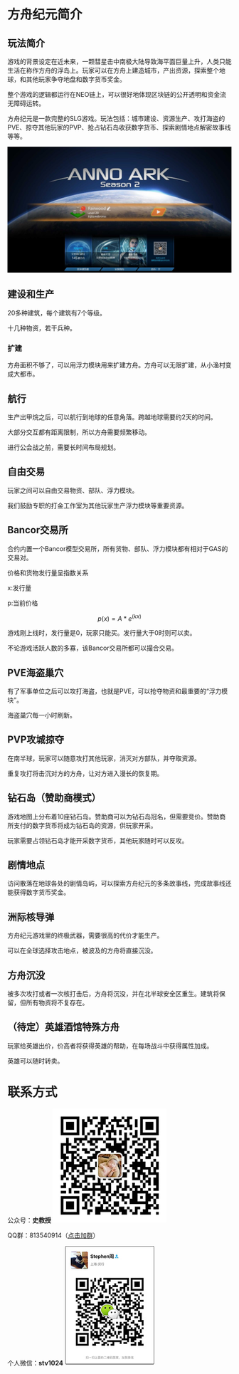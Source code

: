 # 方舟纪元简介


## 玩法简介

游戏的背景设定在近未来，一颗彗星击中南极大陆导致海平面巨量上升，人类只能生活在称作方舟的浮岛上。玩家可以在方舟上建造城市，产出资源，探索整个地球，和其他玩家争夺地盘和数字货币奖金。

整个游戏的逻辑都运行在NEO链上，可以很好地体现区块链的公开透明和资金流无障碍运转。

方舟纪元是一款完整的SLG游戏。玩法包括：城市建设、资源生产、攻打海盗的PVE、掠夺其他玩家的PVP、抢占钻石岛收获数字货币、探索剧情地点解密故事线等等。

![主界面](https://github.com/fairwood/AnnoArk_Neo/blob/master/Marketing/home_preview.jpg)
## 建设和生产

20多种建筑，每个建筑有7个等级。

十几种物资，若干兵种。


### 扩建
方舟面积不够了，可以用浮力模块用来扩建方舟。方舟可以无限扩建，从小渔村变成大都市。


## 航行
生产出甲烷之后，可以航行到地球的任意角落。跨越地球需要约2天的时间。

大部分交互都有距离限制，所以方舟需要频繁移动。

进行公会战之前，需要长时间布局规划。


## 自由交易

玩家之间可以自由交易物资、部队、浮力模块。

我们鼓励专职的打金工作室为其他玩家生产浮力模块等重要资源。

## Bancor交易所

合约内置一个Bancor模型交易所，所有货物、部队、浮力模块都有相对于GAS的交易对。

价格和货物发行量呈指数关系

x:发行量

p:当前价格

$$
p(x)=A*e^(kx)
$$

游戏刚上线时，发行量是0，玩家只能买。发行量大于0时则可以卖。

不论游戏活跃人数的多寡，该Bancor交易所都可以撮合交易。

## PVE海盗巢穴

有了军事单位之后可以攻打海盗，也就是PVE，可以抢夺物资和最重要的“浮力模块”。

海盗巢穴每一小时刷新。


## PVP攻城掠夺

在南半球，玩家可以随意攻打其他玩家，消灭对方部队，并夺取资源。

重复攻打将击沉对方的方舟，让对方进入漫长的恢复期。

## 钻石岛（赞助商模式）

游戏地图上分布着10座钻石岛。赞助商可以为钻石岛冠名，但需要竞价。赞助商所支付的数字货币将成为钻石岛的资源，供玩家开采。

玩家需要占领钻石岛才能开采数字货币，其他玩家随时可以反攻。


## 剧情地点

访问散落在地球各处的剧情岛屿，可以探索方舟纪元的多条故事线，完成故事线还能获得数字货币奖金。

## 洲际核导弹

方舟纪元游戏里的终极武器，需要很高的代价才能生产。

可以在全球选择攻击地点，被波及的方舟将直接沉没。

## 方舟沉没

被多次攻打或者一次核打击后，方舟将沉没，并在北半球安全区重生。建筑将保留，但所有物资将不复存在。

## （待定）英雄酒馆特殊方舟

玩家给英雄出价，价高者将获得英雄的帮助，在每场战斗中获得属性加成。

英雄可以随时转卖。

# 联系方式

公众号：**史教授** ![史教授](https://github.com/fairwood/AnnoArk_Neo/blob/master/Marketing/mp_qrcode.jpg)

QQ群：813540914（[点击加群](//shang.qq.com/wpa/qunwpa?idkey=08ac4d0f3638707ff6c6d8cbc358e7ea837f1fcb427f4242e062e6f90d0d88e8)）

个人微信：**stv1024** ![stv1024](https://github.com/fairwood/AnnoArk_Neo/blob/master/Marketing/me_qrcode.jpg)